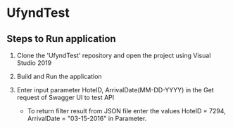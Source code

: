 # UfyndTest

## Steps to Run application
1. Clone the 'UfyndTest' repository and open the project using Visual Studio 2019

2. Build and Run the application

3. Enter input parameter HoteID, ArrivalDate(MM-DD-YYYY) in the Get request of Swagger UI to test API
	- To return filter result from JSON file enter the values HoteID = 7294, ArrivalDate = "03-15-2016" in Parameter.
	